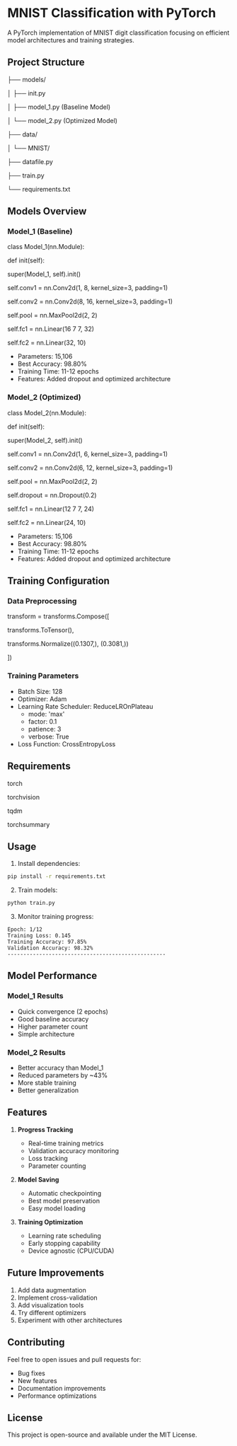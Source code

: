 # MNIST Classification with PyTorch

A PyTorch implementation of MNIST digit classification focusing on efficient model architectures and training strategies.

## Project Structure

├── models/

│ ├── init.py

│ ├── model_1.py (Baseline Model)

│ └── model_2.py (Optimized Model)

├── data/

│ └── MNIST/

├── datafile.py

├── train.py

└── requirements.txt

## Models Overview

### Model_1 (Baseline)

class Model_1(nn.Module):

def init(self):

super(Model_1, self).init()

self.conv1 = nn.Conv2d(1, 8, kernel_size=3, padding=1)

self.conv2 = nn.Conv2d(8, 16, kernel_size=3, padding=1)

self.pool = nn.MaxPool2d(2, 2)

self.fc1 = nn.Linear(16 7 7, 32)

self.fc2 = nn.Linear(32, 10)

- Parameters: 15,106
- Best Accuracy: 98.80%
- Training Time: 11-12 epochs
- Features: Added dropout and optimized architecture

### Model_2 (Optimized)

class Model_2(nn.Module):

def init(self):

super(Model_2, self).init()

self.conv1 = nn.Conv2d(1, 6, kernel_size=3, padding=1)

self.conv2 = nn.Conv2d(6, 12, kernel_size=3, padding=1)

self.pool = nn.MaxPool2d(2, 2)

self.dropout = nn.Dropout(0.2)

self.fc1 = nn.Linear(12 7 7, 24)

self.fc2 = nn.Linear(24, 10)

- Parameters: 15,106
- Best Accuracy: 98.80%
- Training Time: 11-12 epochs
- Features: Added dropout and optimized architecture

## Training Configuration

### Data Preprocessing

transform = transforms.Compose([

transforms.ToTensor(),

transforms.Normalize((0.1307,), (0.3081,))

])

### Training Parameters

- Batch Size: 128
- Optimizer: Adam
- Learning Rate Scheduler: ReduceLROnPlateau
  - mode: 'max'
  - factor: 0.1
  - patience: 3
  - verbose: True
- Loss Function: CrossEntropyLoss

## Requirements

torch

torchvision

tqdm

torchsummary

## Usage

1. Install dependencies:

```bash
pip install -r requirements.txt
```

2. Train models:

```bash
python train.py
```

3. Monitor training progress:

```
Epoch: 1/12
Training Loss: 0.145
Training Accuracy: 97.85%
Validation Accuracy: 98.32%
--------------------------------------------------
```

## Model Performance

### Model_1 Results

- Quick convergence (2 epochs)
- Good baseline accuracy
- Higher parameter count
- Simple architecture

### Model_2 Results

- Better accuracy than Model_1
- Reduced parameters by ~43%
- More stable training
- Better generalization

## Features

1. **Progress Tracking**

   - Real-time training metrics
   - Validation accuracy monitoring
   - Loss tracking
   - Parameter counting
2. **Model Saving**

   - Automatic checkpointing
   - Best model preservation
   - Easy model loading
3. **Training Optimization**

   - Learning rate scheduling
   - Early stopping capability
   - Device agnostic (CPU/CUDA)

## Future Improvements

1. Add data augmentation
2. Implement cross-validation
3. Add visualization tools
4. Try different optimizers
5. Experiment with other architectures

## Contributing

Feel free to open issues and pull requests for:

- Bug fixes
- New features
- Documentation improvements
- Performance optimizations

## License

This project is open-source and available under the MIT License.
